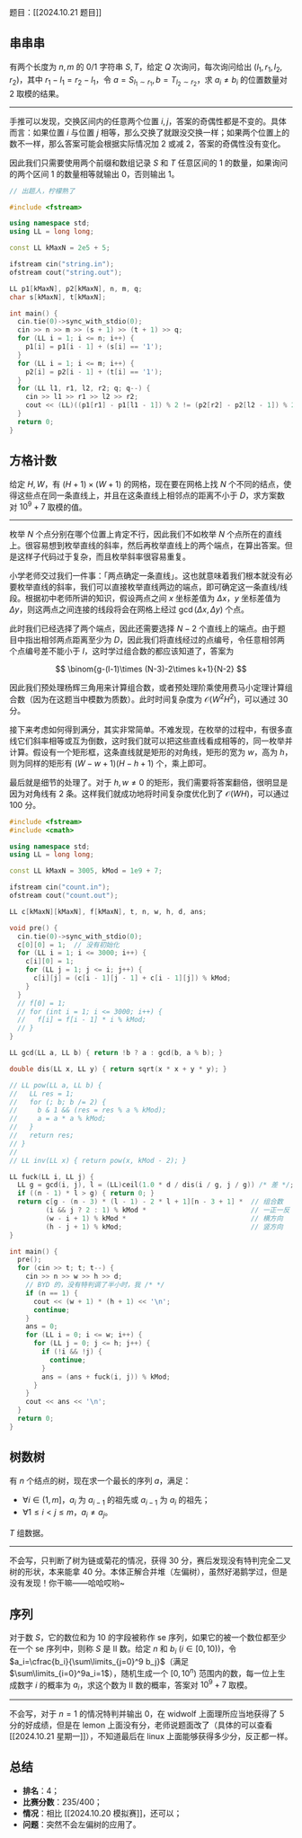 题目：[[2024.10.21 题目]]

## 串串串

有两个长度为 $n,m$ 的 $0/1$ 字符串 $S,T$，给定 $Q$ 次询问，每次询问给出 $(l_1,r_1,l_2,r_2)$，其中 $r_1-l_1=r_2-l_1$，令 $a=S_{l_1\sim r_1},b=T_{l_2\sim r_2}$，求 $a_i\ne b_i$ 的位置数量对 $2$ 取模的结果。

---

手推可以发现，交换区间内的任意两个位置 $i,j$，答案的奇偶性都是不变的。具体而言：如果位置 $i$ 与位置 $j$ 相等，那么交换了就跟没交换一样；如果两个位置上的数不一样，那么答案可能会根据实际情况加 $2$ 或减 $2$，答案的奇偶性没有变化。

因此我们只需要使用两个前缀和数组记录 $S$ 和 $T$ 任意区间的 $1$ 的数量，如果询问的两个区间 $1$ 的数量相等就输出 $0$，否则输出 $1$。

```cpp
// 出题人，柠檬熟了

#include <fstream>

using namespace std;
using LL = long long;

const LL kMaxN = 2e5 + 5;

ifstream cin("string.in");
ofstream cout("string.out");

LL p1[kMaxN], p2[kMaxN], n, m, q;
char s[kMaxN], t[kMaxN];

int main() {
  cin.tie(0)->sync_with_stdio(0);
  cin >> n >> m >> (s + 1) >> (t + 1) >> q;
  for (LL i = 1; i <= n; i++) {
    p1[i] = p1[i - 1] + (s[i] == '1');
  }
  for (LL i = 1; i <= m; i++) {
    p2[i] = p2[i - 1] + (t[i] == '1');
  }
  for (LL l1, r1, l2, r2; q; q--) {
    cin >> l1 >> r1 >> l2 >> r2;
    cout << (LL)((p1[r1] - p1[l1 - 1]) % 2 != (p2[r2] - p2[l2 - 1]) % 2) << '\n';
  }
  return 0;
}
```

## 方格计数

给定 $H,W$，有 $(H+1)\times (W+1)$ 的网格，现在要在网格上找 $N$ 个不同的结点，使得这些点在同一条直线上，并且在这条直线上相邻点的距离不小于 $D$，求方案数对 $10^9+7$ 取模的值。

---

枚举 $N$ 个点分别在哪个位置上肯定不行，因此我们不如枚举 $N$ 个点所在的直线上。很容易想到枚举直线的斜率，然后再枚举直线上的两个端点，在算出答案。但是这样子代码过于复杂，而且枚举斜率很容易重复。

小学老师交过我们一件事：「两点确定一条直线」。这也就意味着我们根本就没有必要枚举直线的斜率，我们可以直接枚举直线两边的端点，即可确定这一条直线/线段。根据初中老师所讲的知识，假设两点之间 $x$ 坐标差值为 $\Delta x$，$y$ 坐标差值为 $\Delta y$，则这两点之间连接的线段将会在网格上经过 $\gcd(\Delta x,\Delta y)$ 个点。

此时我们已经选择了两个端点，因此还需要选择 $N-2$ 个直线上的端点。由于题目中指出相邻两点距离至少为 $D$，因此我们将直线经过的点编号，令任意相邻两个点编号差不能小于 $l$，这时学过组合数的都应该知道了，答案为

$$
\binom{g-(l-1)\times (N-3)-2\times k+1}{N-2}
$$

因此我们预处理杨辉三角用来计算组合数，或者预处理阶乘使用费马小定理计算组合数（因为在这题当中模数为质数）。此时时间复杂度为 $\mathcal O(W^2H^2)$，可以通过 $30$ 分。

接下来考虑如何得到满分，其实非常简单。不难发现，在枚举的过程中，有很多直线它们斜率相等或互为倒数，这时我们就可以把这些直线看成相等的，同一枚举并计算。假设有一个矩形框，这条直线就是矩形的对角线，矩形的宽为 $w$，高为 $h$，则为同样的矩形有 $(W-w+1)(H-h+1)$ 个，乘上即可。

最后就是细节的处理了。对于 $h,w\ne 0$ 的矩形，我们需要将答案翻倍，很明显是因为对角线有 $2$ 条。这样我们就成功地将时间复杂度优化到了 $\mathcal O(WH)$，可以通过 $100$ 分。

```cpp
#include <fstream>
#include <cmath>

using namespace std;
using LL = long long;

const LL kMaxN = 3005, kMod = 1e9 + 7;

ifstream cin("count.in");
ofstream cout("count.out");

LL c[kMaxN][kMaxN], f[kMaxN], t, n, w, h, d, ans;

void pre() {
  cin.tie(0)->sync_with_stdio(0);
  c[0][0] = 1;  // 没有初始化
  for (LL i = 1; i <= 3000; i++) {
    c[i][0] = 1;
    for (LL j = 1; j <= i; j++) {
      c[i][j] = (c[i - 1][j - 1] + c[i - 1][j]) % kMod;
    }
  }
  // f[0] = 1;
  // for (int i = 1; i <= 3000; i++) {
  //   f[i] = f[i - 1] * i % kMod;
  // }
}

LL gcd(LL a, LL b) { return !b ? a : gcd(b, a % b); }

double dis(LL x, LL y) { return sqrt(x * x + y * y); }

// LL pow(LL a, LL b) {
//   LL res = 1;
//   for (; b; b /= 2) {
//     b & 1 && (res = res % a % kMod);
//     a = a * a % kMod;
//   }
//   return res;
// }
//
// LL inv(LL x) { return pow(x, kMod - 2); }

LL fuck(LL i, LL j) {
  LL g = gcd(i, j), l = (LL)ceil(1.0 * d / dis(i / g, j / g)) /* 差 */;
  if ((n - 1) * l > g) { return 0; }
  return c[g - (n - 3) * (l - 1) - 2 * l + 1][n - 3 + 1] *  // 组合数
         (i && j ? 2 : 1) % kMod *                          // 一正一反
         (w - i + 1) % kMod *                               // 横方向
         (h - j + 1) % kMod;                                // 竖方向
}

int main() {
  pre();
  for (cin >> t; t; t--) {
    cin >> n >> w >> h >> d;
    // BYD 的，没有特判调了半小时，我 /* */
    if (n == 1) {
      cout << (w + 1) * (h + 1) << '\n';
      continue;
    }
    ans = 0;
    for (LL i = 0; i <= w; i++) {
      for (LL j = 0; j <= h; j++) {
        if (!i && !j) {
          continue;
        }
        ans = (ans + fuck(i, j)) % kMod;
      }
    }
    cout << ans << '\n';
  }
  return 0;
}
```

## 树数树

有 $n$ 个结点的树，现在求一个最长的序列 $a$，满足：

- $\forall i\in(1,m]$，$a_i$ 为 $a_{i-1}$ 的祖先或 $a_{i-1}$ 为 $a_i$ 的祖先；
- $\forall 1\le i<j\le m$，$a_i\ne a_j$。

$T$ 组数据。

---

不会写，只判断了树为链或菊花的情况，获得 $30$ 分，赛后发现没有特判完全二叉树的形状，本来能拿 $40$ 分。本体正解合并堆（左偏树），虽然好渴鹅学过，但是没有发现！你干嘛——哈哈哎哟~

## 序列

对于数 $S$，它的数位和为 $10$ 的字段被称作 se 序列，如果它的被一个数位都至少在一个 se 序列中，则称 $S$ 是 II 数。给定 $n$ 和 $b_i$ $(i\in [0,10))$，令 $a_i=\cfrac{b_i}{\sum\limits_{j=0}^9 b_j}$（满足 $\sum\limits_{i=0}^9a_i=1$），随机生成一个 $[0,10^n)$ 范围内的数，每一位上生成数字 $i$ 的概率为 $a_i$，求这个数为 II 数的概率，答案对 $10^9+7$ 取模。

---

不会写，对于 $n=1$ 的情况特判并输出 $0$，在 widwolf 上面理所应当地获得了 $5$ 分的好成绩，但是在 lemon 上面没有分，老师说题面改了（具体的可以查看 [[2024.10.21 星期一]]），不知道最后在 linux 上面能够获得多少分，反正都一样。

## 总结

- **排名**：$4$；
- **比赛分数**：$235/400$；
- **情况**：相比 [[2024.10.20 模拟赛]]，还可以；
- **问题**：突然不会左偏树的应用了。